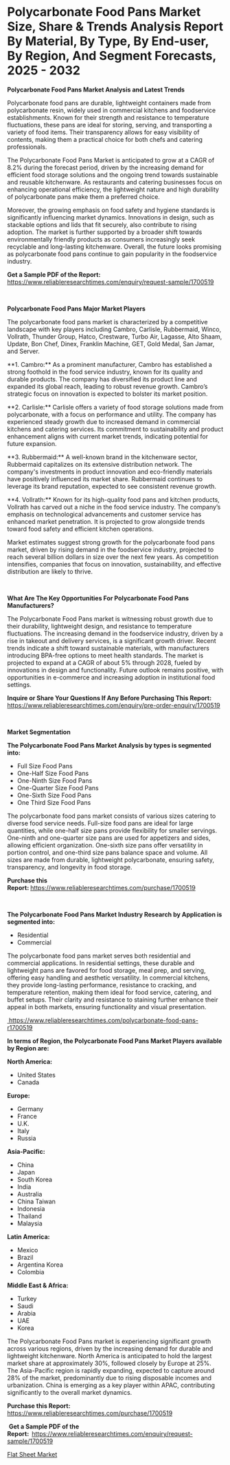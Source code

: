 <p><h1>Polycarbonate Food Pans Market Size, Share & Trends Analysis Report By Material, By Type, By End-user, By Region, And Segment Forecasts, 2025 - 2032</h1></p><p><strong>Polycarbonate Food Pans Market Analysis and Latest Trends</strong></p>
<p><p>Polycarbonate food pans are durable, lightweight containers made from polycarbonate resin, widely used in commercial kitchens and foodservice establishments. Known for their strength and resistance to temperature fluctuations, these pans are ideal for storing, serving, and transporting a variety of food items. Their transparency allows for easy visibility of contents, making them a practical choice for both chefs and catering professionals.</p><p>The Polycarbonate Food Pans Market is anticipated to grow at a CAGR of 8.2% during the forecast period, driven by the increasing demand for efficient food storage solutions and the ongoing trend towards sustainable and reusable kitchenware. As restaurants and catering businesses focus on enhancing operational efficiency, the lightweight nature and high durability of polycarbonate pans make them a preferred choice. </p><p>Moreover, the growing emphasis on food safety and hygiene standards is significantly influencing market dynamics. Innovations in design, such as stackable options and lids that fit securely, also contribute to rising adoption. The market is further supported by a broader shift towards environmentally friendly products as consumers increasingly seek recyclable and long-lasting kitchenware. Overall, the future looks promising as polycarbonate food pans continue to gain popularity in the foodservice industry.</p></p>
<p><strong>Get a Sample PDF of the Report:&nbsp;</strong> <a href="https://www.reliableresearchtimes.com/enquiry/request-sample/1700519?utm_campaign=2325&utm_medium=2&utm_source=Github&utm_content=ia&utm_term=09022025&utm_id=polycarbonate-food-pans">https://www.reliableresearchtimes.com/enquiry/request-sample/1700519</a></p>
<p>&nbsp;</p>
<p><strong>Polycarbonate Food Pans Major Market Players</strong></p>
<p><p>The polycarbonate food pans market is characterized by a competitive landscape with key players including Cambro, Carlisle, Rubbermaid, Winco, Vollrath, Thunder Group, Hatco, Crestware, Turbo Air, Lagasse, Alto Shaam, Update, Bon Chef, Dinex, Franklin Machine, GET, Gold Medal, San Jamar, and Server. </p><p>**1. Cambro:** As a prominent manufacturer, Cambro has established a strong foothold in the food service industry, known for its quality and durable products. The company has diversified its product line and expanded its global reach, leading to robust revenue growth. Cambro’s strategic focus on innovation is expected to bolster its market position.</p><p>**2. Carlisle:** Carlisle offers a variety of food storage solutions made from polycarbonate, with a focus on performance and utility. The company has experienced steady growth due to increased demand in commercial kitchens and catering services. Its commitment to sustainability and product enhancement aligns with current market trends, indicating potential for future expansion.</p><p>**3. Rubbermaid:** A well-known brand in the kitchenware sector, Rubbermaid capitalizes on its extensive distribution network. The company's investments in product innovation and eco-friendly materials have positively influenced its market share. Rubbermaid continues to leverage its brand reputation, expected to see consistent revenue growth.</p><p>**4. Vollrath:** Known for its high-quality food pans and kitchen products, Vollrath has carved out a niche in the food service industry. The company’s emphasis on technological advancements and customer service has enhanced market penetration. It is projected to grow alongside trends toward food safety and efficient kitchen operations.</p><p>Market estimates suggest strong growth for the polycarbonate food pans market, driven by rising demand in the foodservice industry, projected to reach several billion dollars in size over the next few years. As competition intensifies, companies that focus on innovation, sustainability, and effective distribution are likely to thrive.</p></p>
<p>&nbsp;</p>
<p><strong>What Are The Key Opportunities For Polycarbonate Food Pans Manufacturers?</strong></p>
<p><p>The Polycarbonate Food Pans market is witnessing robust growth due to their durability, lightweight design, and resistance to temperature fluctuations. The increasing demand in the foodservice industry, driven by a rise in takeout and delivery services, is a significant growth driver. Recent trends indicate a shift toward sustainable materials, with manufacturers introducing BPA-free options to meet health standards. The market is projected to expand at a CAGR of about 5% through 2028, fueled by innovations in design and functionality. Future outlook remains positive, with opportunities in e-commerce and increasing adoption in institutional food settings.</p></p>
<p><strong>Inquire or Share Your Questions If Any Before Purchasing This Report:</strong> <a href="https://www.reliableresearchtimes.com/enquiry/pre-order-enquiry/1700519?utm_campaign=2325&utm_medium=2&utm_source=Github&utm_content=ia&utm_term=09022025&utm_id=polycarbonate-food-pans">https://www.reliableresearchtimes.com/enquiry/pre-order-enquiry/1700519</a></p>
<p>&nbsp;</p>
<p><strong>Market Segmentation</strong></p>
<p><strong>The Polycarbonate Food Pans Market Analysis by types is segmented into:</strong></p>
<p><ul><li>Full Size Food Pans</li><li>One-Half Size Food Pans</li><li>One-Ninth Size Food Pans</li><li>One-Quarter Size Food Pans</li><li>One-Sixth Size Food Pans</li><li>One Third Size Food Pans</li></ul></p>
<p><p>The polycarbonate food pans market consists of various sizes catering to diverse food service needs. Full-size food pans are ideal for large quantities, while one-half size pans provide flexibility for smaller servings. One-ninth and one-quarter size pans are used for appetizers and sides, allowing efficient organization. One-sixth size pans offer versatility in portion control, and one-third size pans balance space and volume. All sizes are made from durable, lightweight polycarbonate, ensuring safety, transparency, and longevity in food storage.</p></p>
<p><strong>Purchase this Report:&nbsp;</strong><a href="https://www.reliableresearchtimes.com/purchase/1700519?utm_campaign=2325&utm_medium=2&utm_source=Github&utm_content=ia&utm_term=09022025&utm_id=polycarbonate-food-pans">https://www.reliableresearchtimes.com/purchase/1700519</a></p>
<p>&nbsp;</p>
<p><strong>The Polycarbonate Food Pans Market Industry Research by Application is segmented into:</strong></p>
<p><ul><li>Residential</li><li>Commercial</li></ul></p>
<p><p>The polycarbonate food pans market serves both residential and commercial applications. In residential settings, these durable and lightweight pans are favored for food storage, meal prep, and serving, offering easy handling and aesthetic versatility. In commercial kitchens, they provide long-lasting performance, resistance to cracking, and temperature retention, making them ideal for food service, catering, and buffet setups. Their clarity and resistance to staining further enhance their appeal in both markets, ensuring functionality and visual presentation.</p></p>
<p><a href="https://www.reliableresearchtimes.com/polycarbonate-food-pans-r1700519?utm_campaign=2325&utm_medium=2&utm_source=Github&utm_content=ia&utm_term=09022025&utm_id=polycarbonate-food-pans">&nbsp;https://www.reliableresearchtimes.com/polycarbonate-food-pans-r1700519</a></p>
<p><strong>In terms of Region, the Polycarbonate Food Pans Market Players available by Region are:</strong></p>
<p>
    <p> <strong> North America: </strong>
        <ul>
            <li>United States</li>
            <li>Canada</li>
        </ul>
        </p> 
    <p> <strong> Europe: </strong>
        <ul>
            <li>Germany</li>
            <li>France</li>
            <li>U.K.</li>
            <li>Italy</li>
            <li>Russia</li>
        </ul>
        </p> 
    <p> <strong> Asia-Pacific: </strong>
        <ul>
            <li>China</li>
            <li>Japan</li>
            <li>South Korea</li>
            <li>India</li>
            <li>Australia</li>
            <li>China Taiwan</li>
            <li>Indonesia</li>
            <li>Thailand</li>
            <li>Malaysia</li>
        </ul>
        </p> 
    <p> <strong> Latin America: </strong>
        <ul>
            <li>Mexico</li>
            <li>Brazil</li>
            <li>Argentina Korea</li>
            <li>Colombia</li>
        </ul>
        </p> 
    <p> <strong> Middle East & Africa: </strong>
        <ul>
            <li>Turkey</li>
            <li>Saudi</li>
            <li>Arabia</li>
            <li>UAE</li>
            <li>Korea</li>
        </ul>
    </p>
    </p>
<p><p>The Polycarbonate Food Pans market is experiencing significant growth across various regions, driven by the increasing demand for durable and lightweight kitchenware. North America is anticipated to hold the largest market share at approximately 30%, followed closely by Europe at 25%. The Asia-Pacific region is rapidly expanding, expected to capture around 28% of the market, predominantly due to rising disposable incomes and urbanization. China is emerging as a key player within APAC, contributing significantly to the overall market dynamics.</p></p>
<p><strong>Purchase this Report: </strong><a href="https://www.reliableresearchtimes.com/purchase/1700519?utm_campaign=2325&utm_medium=2&utm_source=Github&utm_content=ia&utm_term=09022025&utm_id=polycarbonate-food-pans">https://www.reliableresearchtimes.com/purchase/1700519</a></p>
<p>&nbsp;<strong>Get a Sample PDF of the Report:&nbsp;&nbsp;</strong><a href="https://www.reliableresearchtimes.com/enquiry/request-sample/1700519?utm_campaign=2325&utm_medium=2&utm_source=Github&utm_content=ia&utm_term=09022025&utm_id=polycarbonate-food-pans">https://www.reliableresearchtimes.com/enquiry/request-sample/1700519</a></p>
<p><strong></strong></p>
<p><p><a href="https://github.com/tamiaknaub6/Market-Research-Report-List-1/blob/main/flat-sheet-market.md?utm_campaign=2325&utm_medium=2&utm_source=Github&utm_content=ia&utm_term=09022025&utm_id=polycarbonate-food-pans">Flat Sheet Market</a></p></p>